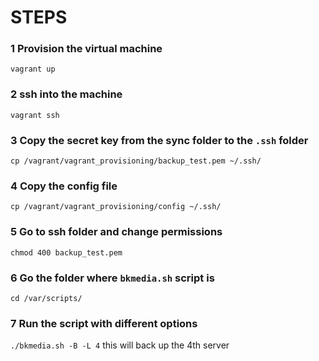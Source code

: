 # STEPS

### 1 Provision the virtual machine
`vagrant up`
### 2 ssh into the machine
`vagrant ssh`
### 3  Copy the secret key from the sync folder to the `.ssh` folder
 `cp /vagrant/vagrant_provisioning/backup_test.pem ~/.ssh/`
### 4 Copy the config file
`cp /vagrant/vagrant_provisioning/config ~/.ssh/`

### 5 Go to ssh folder and change permissions
`chmod 400 backup_test.pem`

### 6 Go the folder where `bkmedia.sh` script is 

`cd /var/scripts/`

### 7 Run the script with different options

`./bkmedia.sh -B -L 4`
 this will back up the 4th server




